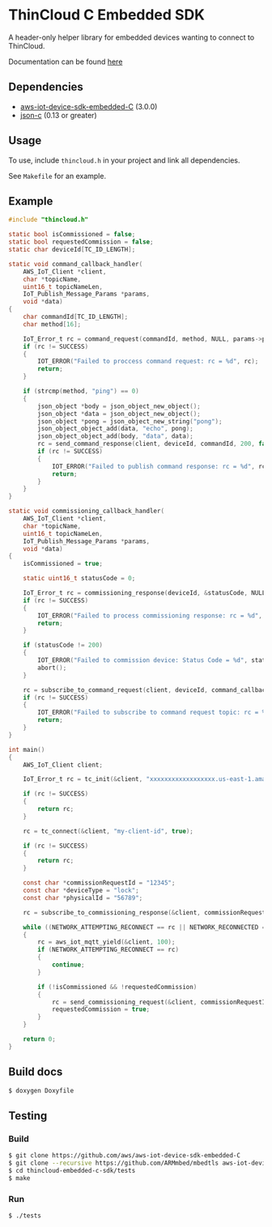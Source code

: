 # ThinCloud C Embedded SDK

A header-only helper library for embedded devices wanting to connect to ThinCloud.

Documentation can be found [here](https://yonomi.github.io/thincloud-embedded-c-sdk/html/thincloud_8h.html)

## Dependencies

- [aws-iot-device-sdk-embedded-C](https://github.com/aws/aws-iot-device-sdk-embedded-C) (3.0.0)
- [json-c](https://github.com/json-c/json-c) (0.13 or greater)

## Usage

To use, include `thincloud.h` in your project and link all dependencies.

See `Makefile` for an example.

## Example

```c
#include "thincloud.h"

static bool isCommissioned = false;
static bool requestedCommission = false;
static char deviceId[TC_ID_LENGTH];

static void command_callback_handler(
    AWS_IoT_Client *client,
    char *topicName,
    uint16_t topicNameLen,
    IoT_Publish_Message_Params *params,
    void *data)
{
    char commandId[TC_ID_LENGTH];
    char method[16];

    IoT_Error_t rc = command_request(commandId, method, NULL, params->payload, params->payloadLen);
    if (rc != SUCCESS)
    {
        IOT_ERROR("Failed to proccess command request: rc = %d", rc);
        return;
    }

    if (strcmp(method, "ping") == 0)
    {
        json_object *body = json_object_new_object();
        json_object *data = json_object_new_object();
        json_object *pong = json_object_new_string("pong");
        json_object_object_add(data, "echo", pong);
        json_object_object_add(body, "data", data);
        rc = send_command_response(client, deviceId, commandId, 200, false, NULL, body);
        if (rc != SUCCESS)
        {
            IOT_ERROR("Failed to publish command response: rc = %d", rc);
            return;
        }
    }
}

static void commissioning_callback_handler(
    AWS_IoT_Client *client,
    char *topicName,
    uint16_t topicNameLen,
    IoT_Publish_Message_Params *params,
    void *data)
{
    isCommissioned = true;

    static uint16_t statusCode = 0;

    IoT_Error_t rc = commissioning_response(deviceId, &statusCode, NULL, params->payload, params->payloadLen);
    if (rc != SUCCESS)
    {
        IOT_ERROR("Failed to process commissioning response: rc = %d", rc);
        return;
    }

    if (statusCode != 200)
    {
        IOT_ERROR("Failed to commission device: Status Code = %d", statusCode);
        abort();
    }

    rc = subscribe_to_command_request(client, deviceId, command_callback_handler, NULL);
    if (rc != SUCCESS)
    {
        IOT_ERROR("Failed to subscribe to command request topic: rc = %d", rc);
        return;
    }
}

int main()
{
    AWS_IoT_Client client;

    IoT_Error_t rc = tc_init(&client, "xxxxxxxxxxxxxxxxxx.us-east-1.amazonaws.com", "rootCA.pem", "client.crt", "client.key", NULL, NULL);

    if (rc != SUCCESS)
    {
        return rc;
    }

    rc = tc_connect(&client, "my-client-id", true);

    if (rc != SUCCESS)
    {
        return rc;
    }

    const char *commissionRequestId = "12345";
    const char *deviceType = "lock";
    const char *physicalId = "56789";

    rc = subscribe_to_commissioning_response(&client, commissionRequestId, deviceType, physicalId, commissioning_callback_handler, NULL);

    while ((NETWORK_ATTEMPTING_RECONNECT == rc || NETWORK_RECONNECTED == rc || SUCCESS == rc))
    {
        rc = aws_iot_mqtt_yield(&client, 100);
        if (NETWORK_ATTEMPTING_RECONNECT == rc)
        {
            continue;
        }

        if (!isCommissioned && !requestedCommission)
        {
            rc = send_commissioning_request(&client, commissionRequestId, deviceType, physicalId, NULL, 0);
            requestedCommission = true;
        }
    }

    return 0;
}
```

## Build docs

```bash
$ doxygen Doxyfile
```

## Testing

### Build

```bash
$ git clone https://github.com/aws/aws-iot-device-sdk-embedded-C
$ git clone --recursive https://github.com/ARMmbed/mbedtls aws-iot-device-sdk-embedded-C/external_libs/mbedtls
$ cd thincloud-embedded-c-sdk/tests
$ make
```

### Run

```bash
$ ./tests
```
